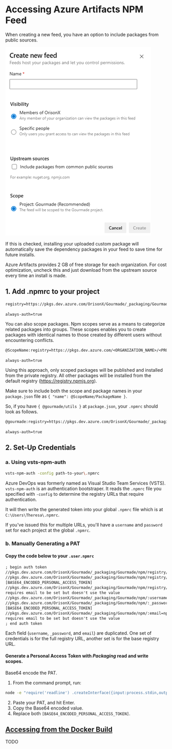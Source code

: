 # Accessing Azure Artifacts NPM Feed

When creating a new feed, you have an option to include packages from public sources.

![Create Feed](assets/03-npmrc/01-create-feed.png)

If this is checked, installing your uploaded custom package will automatically save the dependency packages in your feed to save time for future installs.

Azure Artifacts provides 2 GB of free storage for each organization. For cost optimization, uncheck this and just download from the upstream source every time an install is made.

## 1. Add .npmrc to your project

```
registry=https://pkgs.dev.azure.com/OrisonX/Gourmade/_packaging/Gourmade/npm/registry/

always-auth=true
```

You can also scope packages. Npm scopes serve as a means to categorize related packages into groups. These scopes enables you to create packages with identical names to those created by different users without encountering conflicts.

```
@ScopeName:registry=https://pkgs.dev.azure.com/<ORGANIZATION_NAME>/<PROJECT_NAME>/_packaging/<FEED_NAME>/npm/registry/

always-auth=true
```

Using this approach, only scoped packages will be published and installed from the private registry. All other packages will be installed from the default registry (https://registry.npmjs.org).

Make sure to include both the scope and package names in your `package.json` file as `{ "name": @ScopeName/PackageName }`.

So, if you have `{ @gourmade/utils }` at `package.json`, your `.npmrc` should look as follows.

```
@gourmade:registry=https://pkgs.dev.azure.com/OrisonX/Gourmade/_packaging/Gourmade/npm/registry/

always-auth=true
```

## 2. Set-Up Credentials

### a. Using vsts-npm-auth

```bash
vsts-npm-auth -config path-to-your\.npmrc
```

Azure DevOps was formerly named as Visual Studio Team Services (VSTS). `vsts-npm-auth` is an authentication bootstraper. It reads the `.npmrc` file you specified with `-config` to determine the registry URLs that require authentication.

It will then write the generated token into your global `.npmrc` file which is at `C:\Users\Theresa\.npmrc`.

If you've issued this for multiple URLs, you'll have a `username` and `password` set for each project at the global `.npmrc`.

### b. Manually Generating a PAT

#### Copy the code below to your `.user.npmrc`

```
; begin auth token
//pkgs.dev.azure.com/OrisonX/Gourmade/_packaging/Gourmade/npm/registry/:username=OrisonX
//pkgs.dev.azure.com/OrisonX/Gourmade/_packaging/Gourmade/npm/registry/:_password=[BASE64_ENCODED_PERSONAL_ACCESS_TOKEN]
//pkgs.dev.azure.com/OrisonX/Gourmade/_packaging/Gourmade/npm/registry/:email=npm requires email to be set but doesn't use the value
//pkgs.dev.azure.com/OrisonX/Gourmade/_packaging/Gourmade/npm/:username=OrisonX
//pkgs.dev.azure.com/OrisonX/Gourmade/_packaging/Gourmade/npm/:_password=[BASE64_ENCODED_PERSONAL_ACCESS_TOKEN]
//pkgs.dev.azure.com/OrisonX/Gourmade/_packaging/Gourmade/npm/:email=npm requires email to be set but doesn't use the value
; end auth token
```

Each field (`username`, `_password`, and `email`) are duplicated. One set of credentials is for the full registry URL, another set is for the base registry URL.

#### Generate a Personal Access Token with _Packaging_ read and write scopes.

Base64 encode the PAT.

1.  From the command prompt, run:

```bash
node -e "require('readline') .createInterface({input:process.stdin,output:process.stdout,historySize:0}) .question('PAT> ',p => { b64=Buffer.from(p.trim()).toString('base64');console.log(b64);process.exit(); })"
```

2. Paste your PAT, and hit Enter.
3. Copy the Base64 encoded value.
4. Replace both `[BASE64_ENCODED_PERSONAL_ACCESS_TOKEN]`.

## [Accessing from the Docker Build](https://medium.com/@sikorski.m.p/accessing-azure-artifacts-npm-feed-from-the-docker-build-2e084005315e)

TODO
